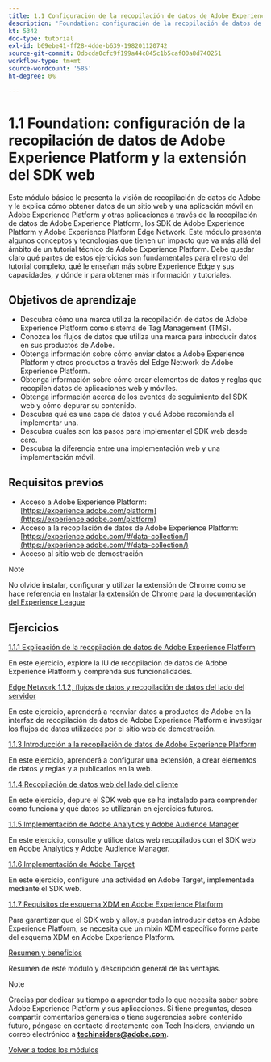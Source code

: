 ```yaml
---
title: 1.1 Configuración de la recopilación de datos de Adobe Experience Platform y la extensión del SDK web
description: 'Foundation: configuración de la recopilación de datos de Adobe Experience Platform y la extensión del SDK web'
kt: 5342
doc-type: tutorial
exl-id: b69ebe41-ff28-4dde-b639-198201120742
source-git-commit: 0dbcda0cfc9f199a44c845c1b5caf00a8d740251
workflow-type: tm+mt
source-wordcount: '585'
ht-degree: 0%

---
```


# 1.1 Foundation: configuración de la recopilación de datos de Adobe Experience Platform y la extensión del SDK web

Este módulo básico le presenta la visión de recopilación de datos de Adobe y le explica cómo obtener datos de un sitio web y una aplicación móvil en Adobe Experience Platform y otras aplicaciones a través de la recopilación de datos de Adobe Experience Platform, los SDK de Adobe Experience Platform y Adobe Experience Platform Edge Network. Este módulo presenta algunos conceptos y tecnologías que tienen un impacto que va más allá del ámbito de un tutorial técnico de Adobe Experience Platform. Debe quedar claro qué partes de estos ejercicios son fundamentales para el resto del tutorial completo, qué le enseñan más sobre Experience Edge y sus capacidades, y dónde ir para obtener más información y tutoriales.

## Objetivos de aprendizaje

- Descubra cómo una marca utiliza la recopilación de datos de Adobe Experience Platform como sistema de Tag Management (TMS).
- Conozca los flujos de datos que utiliza una marca para introducir datos en sus productos de Adobe.
- Obtenga información sobre cómo enviar datos a Adobe Experience Platform y otros productos a través del Edge Network de Adobe Experience Platform.
- Obtenga información sobre cómo crear elementos de datos y reglas que recopilen datos de aplicaciones web y móviles.
- Obtenga información acerca de los eventos de seguimiento del SDK web y cómo depurar su contenido.
- Descubra qué es una capa de datos y qué Adobe recomienda al implementar una.
- Descubra cuáles son los pasos para implementar el SDK web desde cero.
- Descubra la diferencia entre una implementación web y una implementación móvil.

## Requisitos previos

- Acceso a Adobe Experience Platform: [https://experience.adobe.com/platform](https://experience.adobe.com/platform)
- Acceso a la recopilación de datos de Adobe Experience Platform: [https://experience.adobe.com/#/data-collection/](https://experience.adobe.com/#/data-collection/)
- Acceso al sitio web de demostración

>[!NOTE]
>
>No olvide instalar, configurar y utilizar la extensión de Chrome como se hace referencia en [Instalar la extensión de Chrome para la documentación del Experience League](../../gettingstarted/gettingstarted/ex1.md)

## Ejercicios

[1.1.1 Explicación de la recopilación de datos de Adobe Experience Platform](./ex1.md)

En este ejercicio, explore la IU de recopilación de datos de Adobe Experience Platform y comprenda sus funcionalidades.

[Edge Network 1.1.2, flujos de datos y recopilación de datos del lado del servidor](./ex2.md)

En este ejercicio, aprenderá a reenviar datos a productos de Adobe en la interfaz de recopilación de datos de Adobe Experience Platform e investigar los flujos de datos utilizados por el sitio web de demostración.

[1.1.3 Introducción a la recopilación de datos de Adobe Experience Platform](./ex3.md)

En este ejercicio, aprenderá a configurar una extensión, a crear elementos de datos y reglas y a publicarlos en la web.

[1.1.4 Recopilación de datos web del lado del cliente](./ex4.md)

En este ejercicio, depure el SDK web que se ha instalado para comprender cómo funciona y qué datos se utilizarán en ejercicios futuros.

[1.1.5 Implementación de Adobe Analytics y Adobe Audience Manager](./ex5.md)

En este ejercicio, consulte y utilice datos web recopilados con el SDK web en Adobe Analytics y Adobe Audience Manager.

[1.1.6 Implementación de Adobe Target](./ex6.md)

En este ejercicio, configure una actividad en Adobe Target, implementada mediante el SDK web.

[1.1.7 Requisitos de esquema XDM en Adobe Experience Platform](./ex7.md)

Para garantizar que el SDK web y alloy.js puedan introducir datos en Adobe Experience Platform, se necesita que un mixin XDM específico forme parte del esquema XDM en Adobe Experience Platform.

[Resumen y beneficios](./summary.md)

Resumen de este módulo y descripción general de las ventajas.

>[!NOTE]
>
>Gracias por dedicar su tiempo a aprender todo lo que necesita saber sobre Adobe Experience Platform y sus aplicaciones. Si tiene preguntas, desea compartir comentarios generales o tiene sugerencias sobre contenido futuro, póngase en contacto directamente con Tech Insiders, enviando un correo electrónico a **techinsiders@adobe.com**.

[Volver a todos los módulos](../../../overview.md)
